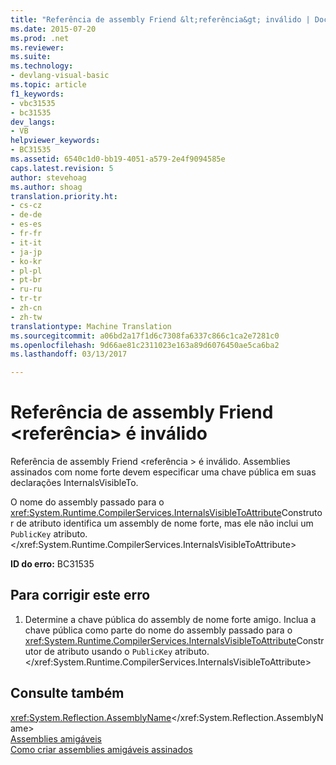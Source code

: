```yaml
---
title: "Referência de assembly Friend &lt;referência&gt; inválido | Documentos do Microsoft"
ms.date: 2015-07-20
ms.prod: .net
ms.reviewer: 
ms.suite: 
ms.technology:
- devlang-visual-basic
ms.topic: article
f1_keywords:
- vbc31535
- bc31535
dev_langs:
- VB
helpviewer_keywords:
- BC31535
ms.assetid: 6540c1d0-bb19-4051-a579-2e4f9094585e
caps.latest.revision: 5
author: stevehoag
ms.author: shoag
translation.priority.ht:
- cs-cz
- de-de
- es-es
- fr-fr
- it-it
- ja-jp
- ko-kr
- pl-pl
- pt-br
- ru-ru
- tr-tr
- zh-cn
- zh-tw
translationtype: Machine Translation
ms.sourcegitcommit: a06bd2a17f1d6c7308fa6337c866c1ca2e7281c0
ms.openlocfilehash: 9d66ae81c2311023e163a89d6076450ae5ca6ba2
ms.lasthandoff: 03/13/2017

---
```

# <a name="friend-assembly-reference-ltreferencegt-is-invalid"></a>Referência de assembly Friend &lt;referência&gt; é inválido
Referência de assembly Friend \<referência > é inválido. Assemblies assinados com nome forte devem especificar uma chave pública em suas declarações InternalsVisibleTo.  
  
 O nome do assembly passado para o <xref:System.Runtime.CompilerServices.InternalsVisibleToAttribute>Construtor de atributo identifica um assembly de nome forte, mas ele não inclui um `PublicKey` atributo.</xref:System.Runtime.CompilerServices.InternalsVisibleToAttribute>  
  
 **ID do erro:** BC31535  
  
## <a name="to-correct-this-error"></a>Para corrigir este erro  
  
1.  Determine a chave pública do assembly de nome forte amigo. Inclua a chave pública como parte do nome do assembly passado para o <xref:System.Runtime.CompilerServices.InternalsVisibleToAttribute>Construtor de atributo usando o `PublicKey` atributo.</xref:System.Runtime.CompilerServices.InternalsVisibleToAttribute>  
  
## <a name="see-also"></a>Consulte também  
 <xref:System.Reflection.AssemblyName></xref:System.Reflection.AssemblyName>   
 [Assemblies amigáveis](http://msdn.microsoft.com/library/df0c70ea-2c2a-4bdc-9526-df951ad2d055)   
 [Como criar assemblies amigáveis assinados](http://msdn.microsoft.com/library/f5542300-58b4-4e1c-b809-8df11e95e69b)
